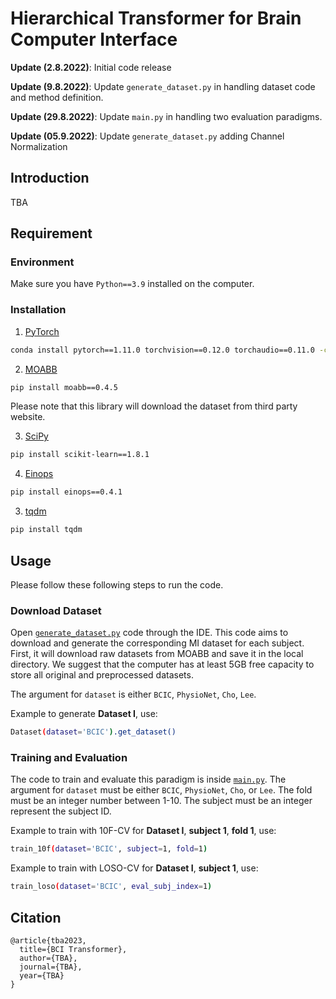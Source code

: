 # Hierarchical Transformer for Brain Computer Interface

**Update (2.8.2022)**: Initial code release

**Update (9.8.2022)**: Update `generate_dataset.py` in handling dataset code and method definition.

**Update (29.8.2022)**: Update `main.py` in handling two evaluation paradigms.

**Update (05.9.2022)**: Update `generate_dataset.py` adding Channel Normalization

## Introduction
TBA

## Requirement
### Environment
Make sure you have `Python==3.9` installed on the computer.

### Installation
1. [PyTorch](pytorch.org)
```bash
conda install pytorch==1.11.0 torchvision==0.12.0 torchaudio==0.11.0 -c pytorch
```

2. [MOABB](http://moabb.neurotechx.com/docs/generated/moabb.datasets.BNCI2014001.html)
```bash
pip install moabb==0.4.5
```
   Please note that this library will download the dataset from third party website.

3. [SciPy](scikit-learn.org)
```bash
pip install scikit-learn==1.8.1
```

4. [Einops](https://pypi.org/project/einops/)
```bash
pip install einops==0.4.1
```

3. [tqdm](https://pypi.org/project/tqdm/)
```bash
pip install tqdm
```

## Usage
Please follow these following steps to run the code.
### Download Dataset
Open [`generate_dataset.py`](https://github.com/skepsl/BCITransformer/blob/main/generate_dataset.py) code through the IDE.
This code aims to download and generate the corresponding MI dataset for each subject. First, it will download raw datasets from MOABB and save it in the local directory. We suggest that the computer has at least 5GB free capacity to store all original and preprocessed datasets.

The argument for `dataset` is either `BCIC`, `PhysioNet`, `Cho`, `Lee`.

Example to generate **Dataset I**, use:
```bash
Dataset(dataset='BCIC').get_dataset()
```

### Training and Evaluation
The code to train and evaluate this paradigm is inside [`main.py`](https://github.com/skepsl/BCITransformer/blob/main/main.py). 
The argument for `dataset` must be either `BCIC`, `PhysioNet`, `Cho`, or `Lee`. The fold must be an integer number between 1-10. The subject must be an integer represent the subject ID. 

Example to  train with 10F-CV for **Dataset I**, **subject 1**, **fold 1**, use:
```bash
train_10f(dataset='BCIC', subject=1, fold=1) 
```

Example to  train with LOSO-CV for **Dataset I**, **subject 1**, use:
```bash
train_loso(dataset='BCIC', eval_subj_index=1)
```

## Citation

```
@article{tba2023,
  title={BCI Transformer},
  author={TBA},
  journal={TBA},
  year={TBA}
}
```


